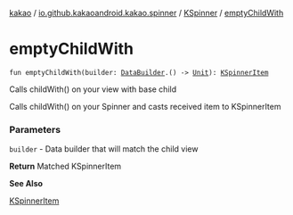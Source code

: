 [kakao](../../index.md) / [io.github.kakaoandroid.kakao.spinner](../index.md) / [KSpinner](index.md) / [emptyChildWith](./empty-child-with.md)

# emptyChildWith

`fun emptyChildWith(builder: `[`DataBuilder`](../../io.github.kakaoandroid.kakao.list/-data-builder/index.md)`.() -> `[`Unit`](https://kotlinlang.org/api/latest/jvm/stdlib/kotlin/-unit/index.html)`): `[`KSpinnerItem`](../-k-spinner-item/index.md)

Calls childWith() on your view with base child

Calls childWith() on your Spinner and casts received item to KSpinnerItem

### Parameters

`builder` - Data builder that will match the child view

**Return**
Matched KSpinnerItem

**See Also**

[KSpinnerItem](../-k-spinner-item/index.md)

